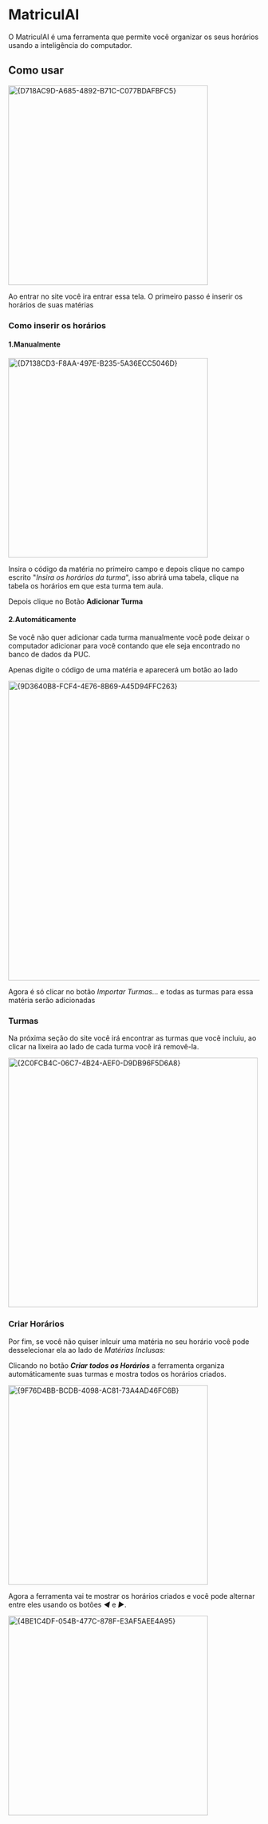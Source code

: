 # MatriculAI

O MatriculAI é uma ferramenta que permite você organizar os seus horários usando a inteligência do computador.

## Como usar

<img width="400" alt="{D718AC9D-A685-4892-B71C-C077BDAFBFC5}" src="https://github.com/user-attachments/assets/83015463-503b-467d-80e8-f2397c8be985" />

Ao entrar no site você ira entrar essa tela. O primeiro passo é inserir os horários de suas matérias

### Como inserir os horários
#### 1.Manualmente

<img width="400" alt="{D7138CD3-F8AA-497E-B235-5A36ECC5046D}" src="https://github.com/user-attachments/assets/b77b7f10-eb58-43c1-87c6-65a98a2794e5" />

Insira o código da matéria no primeiro campo e depois clique no campo escrito "_Insira os horários da turma_", isso abrirá uma tabela, clique na tabela os horários em que esta turma tem aula.

Depois clique no Botão **Adicionar Turma**

#### 2.Automáticamente

Se você não quer adicionar cada turma manualmente você pode deixar o computador adicionar para você contando que ele seja encontrado no banco de dados da PUC.

Apenas digite o código de uma matéria e aparecerá um botão ao lado

<img width="600" alt="{9D3640B8-FCF4-4E76-8B69-A45D94FFC263}" src="https://github.com/user-attachments/assets/1093ae54-b45f-4105-9370-af069fce9830" />

Agora é só clicar no botão _Importar Turmas..._ e todas as turmas para essa matéria serão adicionadas


### Turmas

Na próxima seção do site você irá encontrar as turmas que você incluiu, ao clicar na lixeira ao lado de cada turma você irá removê-la.

<img width="500" alt="{2C0FCB4C-06C7-4B24-AEF0-D9DB96F5D6A8}" src="https://github.com/user-attachments/assets/8f40cc09-2cec-4feb-adbe-8bf062a55059" />

### Criar Horários

Por fim, se você não quiser inlcuir uma matéria no seu horário você pode desselecionar ela ao lado de _Matérias Inclusas:_

Clicando no botão **_Criar todos os Horários_** a ferramenta organiza automáticamente suas turmas e mostra todos os horários criados.

<img width="400" alt="{9F76D4BB-BCDB-4098-AC81-73A4AD46FC6B}" src="https://github.com/user-attachments/assets/49131c4a-99ca-4a96-a6ef-1acc945501f9" />

Agora a ferramenta vai te mostrar os horários criados e você pode alternar entre eles usando os botões _◀_ e _▶_.

<img width="400" alt="{4BE1C4DF-054B-477C-878F-E3AF5AEE4A95}" src="https://github.com/user-attachments/assets/aca54d8d-7f3d-40c8-a3e6-84042419be9a" />

